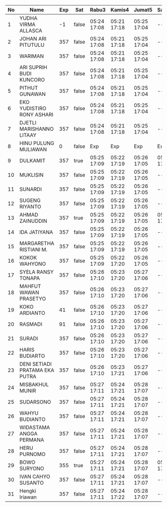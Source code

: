 | No | Name | Exp | Sat | Rabu3 | Kamis4 | Jumat5 | Sabtu6 | Senin8 | Selasa9 | Rabu10 | Kamis11 | Jumat12 | Sabtu13 | Senin15 | Selasa16 | Rabu17 | Kamis18 | Jumat19 |
|-----|-----|-----|-----|-----|-----|-----|-----|-----|-----|-----|-----|-----|-----|-----|-----|-----|-----|-----|
| 1 | YUDHA VIRMA ALLASCA | -1 | false | 05:24 17:08 | 05:21 17:18 | 05:25 17:04 | -- | 05:15 17:13 | 05:24 17:18 | 05:00 17:09 | 05:08 17:28 | 05:20 17:03 | -- | 05:09 17:13 | 05:09 17:02 | 05:12 17:11 | 05:29 17:00 | 05:07 - |
| 2 | JOHAN ARI PITUTULU | 357 | false | 05:24 17:08 | 05:21 17:18 | 05:25 17:04 | -- | 05:15 17:13 | 05:24 17:18 | 05:00 17:09 | 05:08 17:28 | 05:20 17:03 | -- | 05:09 17:13 | 05:09 17:02 | 05:12 17:11 | 05:29 17:00 | 05:07 - |
| 3 | WARIMAN | 357 | false | 05:24 17:08 | 05:21 17:18 | 05:25 17:04 | -- | 05:15 17:13 | 05:24 17:18 | 05:00 17:09 | 05:08 17:28 | 05:20 17:03 | -- | 05:09 17:13 | 05:09 17:02 | 05:12 17:11 | 05:29 17:00 | 05:07 - |
| 4 | ARI SUPRIH BUDI KUNCORO | 357 | false | 05:24 17:08 | 05:21 17:18 | 05:25 17:04 | -- | 05:15 17:13 | 05:24 17:18 | 05:00 17:09 | 05:08 17:28 | 05:20 17:03 | -- | 05:09 17:13 | 05:09 17:02 | 05:12 17:11 | 05:29 17:00 | 05:07 - |
| 5 | PITHUT GUNAWAN | 357 | false | 05:24 17:08 | 05:21 17:18 | 05:25 17:04 | -- | 05:15 17:13 | 05:24 17:18 | 05:00 17:09 | 05:08 17:28 | 05:20 17:03 | -- | 05:09 17:13 | 05:09 17:02 | 05:12 17:11 | 05:29 17:00 | 05:07 - |
| 6 | EKO YUDISTIRO RONY ASHARI | 357 | false | 05:24 17:08 | 05:21 17:18 | 05:25 17:04 | -- | 05:15 17:13 | 05:24 17:18 | 05:00 17:09 | 05:08 17:28 | 05:20 17:03 | -- | 05:09 17:13 | 05:09 17:02 | 05:12 17:11 | 05:29 17:00 | 05:07 - |
| 7 | DJETLI MARISHANNO LITAAY | 357 | false | 05:24 17:08 | 05:21 17:18 | 05:25 17:04 | -- | 05:15 17:13 | 05:24 17:18 | 05:00 17:09 | 05:08 17:28 | 05:20 17:03 | -- | 05:09 17:13 | 05:09 17:02 | 05:12 17:11 | 05:29 17:00 | 05:07 - |
| 8 | HINU PULUNG MULIAWAN | 0 | false | Exp | Exp | Exp | Exp | Exp | Exp | Exp | Exp | Exp | Exp | Exp | Exp | Exp | Exp | Exp |
| 9 | DULKAMIT | 357 | true | 05:25 17:09 | 05:22 17:19 | 05:26 17:05 | 05:03 17:25 | 05:16 17:14 | 05:25 17:19 | 05:01 17:10 | 05:09 17:29 | 05:21 17:04 | 05:15 17:25 | 05:10 17:14 | 05:10 17:03 | 05:13 17:12 | 05:30 17:01 | 05:08 - |
| 10 | MUKLISIN | 357 | false | 05:25 17:09 | 05:22 17:19 | 05:26 17:05 | -- | 05:16 17:14 | 05:25 17:19 | 05:01 17:10 | 05:09 17:29 | 05:21 17:04 | -- | 05:10 17:14 | 05:10 17:03 | 05:13 17:12 | 05:30 17:01 | 05:08 - |
| 11 | SUNARDI | 357 | false | 05:25 17:09 | 05:22 17:19 | 05:26 17:05 | -- | 05:16 17:14 | 05:25 17:19 | 05:01 17:10 | 05:09 17:29 | 05:21 17:04 | -- | 05:10 17:14 | 05:10 17:03 | 05:13 17:12 | 05:30 17:01 | 05:08 - |
| 12 | SUGENG RIYANTO | 357 | false | 05:25 17:09 | 05:22 17:19 | 05:26 17:05 | -- | 05:16 17:14 | 05:25 17:19 | 05:01 17:10 | 05:09 17:29 | 05:21 17:04 | -- | 05:10 17:14 | 05:10 17:03 | 05:13 17:12 | 05:30 17:01 | 05:08 - |
| 13 | AHMAD ZAINUDDIN | 357 | true | 05:25 17:09 | 05:22 17:19 | 05:26 17:05 | 05:03 17:25 | 05:16 17:14 | 05:25 17:19 | 05:01 17:10 | 05:09 17:29 | 05:21 17:04 | 05:15 17:25 | 05:10 17:14 | 05:10 17:03 | 05:13 17:12 | 05:30 17:01 | 05:08 - |
| 14 | IDA JATIYANA | 357 | false | 05:25 17:09 | 05:22 17:19 | 05:26 17:05 | -- | 05:16 17:14 | 05:25 17:19 | 05:01 17:10 | 05:09 17:29 | 05:21 17:04 | -- | 05:10 17:14 | 05:10 17:03 | 05:13 17:12 | 05:30 17:01 | 05:08 - |
| 15 | MARGARETHA RISTIANI M. | 357 | false | 05:25 17:09 | 05:22 17:19 | 05:26 17:05 | -- | 05:16 17:14 | 05:25 17:19 | 05:01 17:10 | 05:09 17:29 | 05:21 17:04 | -- | 05:10 17:14 | 05:10 17:03 | 05:13 17:13 | 05:30 17:01 | 05:08 - |
| 16 | KOKOK WAHYONO | 357 | false | 05:25 17:09 | 05:22 17:20 | 05:26 17:05 | -- | 05:16 17:14 | 05:25 17:19 | 05:01 17:10 | 05:09 17:29 | 05:21 17:04 | -- | 05:10 17:14 | 05:11 17:03 | 05:13 17:13 | 05:30 17:01 | 05:08 - |
| 17 | SYELA RANSY TONAPA | 357 | false | 05:26 17:10 | 05:23 17:20 | 05:27 17:06 | -- | 05:17 17:15 | 05:26 17:20 | 05:02 17:11 | 05:10 17:30 | 05:22 17:05 | -- | 05:11 17:15 | 05:11 17:04 | 05:14 17:13 | 05:31 17:02 | 05:09 - |
| 18 | MAHFUT WAWAN PRASETYO | 357 | false | 05:26 17:10 | 05:23 17:20 | 05:27 17:06 | -- | 05:17 17:15 | 05:26 17:20 | 05:02 17:11 | 05:10 17:30 | 05:22 17:05 | -- | 05:11 17:15 | 05:11 17:04 | 05:14 17:13 | 05:31 17:02 | 05:09 - |
| 19 | KOKO ARDIANTO | 41 | false | 05:26 17:10 | 05:23 17:20 | 05:27 17:06 | -- | 05:17 17:15 | 05:26 17:20 | 05:02 17:11 | 05:10 17:30 | 05:22 17:05 | -- | 05:11 17:15 | 05:11 17:04 | 05:14 17:13 | 05:31 17:02 | 05:09 - |
| 20 | RASMADI | 91 | false | 05:26 17:10 | 05:23 17:20 | 05:27 17:06 | -- | 05:17 17:15 | 05:26 17:20 | 05:02 17:11 | 05:10 17:30 | 05:22 17:05 | -- | 05:11 17:15 | 05:11 17:04 | 05:14 17:13 | 05:31 17:02 | 05:09 - |
| 21 | SURADI | 357 | false | 05:26 17:10 | 05:23 17:20 | 05:27 17:06 | -- | 05:17 17:15 | 05:26 17:20 | 05:02 17:11 | 05:10 17:30 | 05:22 17:05 | -- | 05:11 17:15 | 05:11 17:04 | 05:14 17:13 | 05:31 17:02 | 05:09 - |
| 22 | HARIS BUDIARTO | 357 | false | 05:26 17:10 | 05:23 17:20 | 05:27 17:06 | -- | 05:17 17:15 | 05:26 17:20 | 05:02 17:11 | 05:10 17:30 | 05:22 17:05 | -- | 05:11 17:15 | 05:11 17:04 | 05:14 17:13 | 05:31 17:02 | 05:09 - |
| 23 | DENI SETIADI PRATAMA EKA PUTRA | 357 | false | 05:26 17:10 | 05:23 17:21 | 05:27 17:06 | -- | 05:17 17:15 | 05:26 17:20 | 05:02 17:11 | 05:10 17:30 | 05:22 17:05 | -- | 05:11 17:15 | 05:11 17:04 | 05:14 17:14 | 05:31 17:02 | 05:09 - |
| 24 | MISBAKHUL MUNIR | 357 | false | 05:27 17:11 | 05:24 17:21 | 05:28 17:07 | -- | 05:18 17:16 | 05:27 17:21 | 05:03 17:12 | 05:11 17:31 | 05:23 17:05 | -- | 05:12 17:16 | 05:12 17:05 | 05:14 17:14 | 05:31 17:02 | 05:09 - |
| 25 | SUDARSONO | 357 | false | 05:27 17:11 | 05:24 17:21 | 05:28 17:07 | -- | 05:18 17:16 | 05:27 17:21 | 05:03 17:12 | 05:11 17:31 | 05:23 17:06 | -- | 05:12 17:16 | 05:12 17:05 | 05:15 17:14 | 05:32 17:03 | 05:10 - |
| 26 | WAHYU BUDIANTO | 357 | false | 05:27 17:11 | 05:24 17:21 | 05:28 17:07 | -- | 05:18 17:16 | 05:27 17:21 | 05:03 17:12 | 05:11 17:31 | 05:23 17:06 | -- | 05:12 17:16 | 05:12 17:05 | 05:15 17:14 | 05:32 17:03 | 05:10 - |
| 27 | WIDASTAMA ANGGA PERMANA | 357 | false | 05:27 17:11 | 05:24 17:21 | 05:28 17:07 | -- | 05:18 17:16 | 05:27 17:21 | 05:03 17:12 | 05:11 17:31 | 05:23 17:06 | -- | 05:12 17:16 | 05:12 17:05 | 05:15 17:14 | 05:32 17:03 | 05:10 - |
| 28 | HERU PURNOMO | 357 | false | 05:27 17:11 | 05:24 17:21 | 05:28 17:07 | -- | 05:18 17:16 | 05:27 17:21 | 05:03 17:12 | 05:11 17:31 | 05:23 17:06 | -- | 05:12 17:16 | 05:12 17:05 | 05:15 17:14 | 05:32 17:03 | 05:10 - |
| 29 | BOWO SURYONO | 355 | true | 05:27 17:11 | 05:24 17:21 | 05:28 17:07 | 05:03 17:25 | 05:18 17:16 | 05:27 17:21 | 05:03 17:12 | 05:11 17:31 | 05:23 17:06 | 05:15 17:25 | 05:12 17:16 | 05:12 17:05 | 05:15 17:14 | 05:32 17:03 | 05:10 - |
| 30 | IVAN CAHYO SUSANTO | 357 | false | 05:27 17:11 | 05:24 17:21 | 05:28 17:07 | -- | 05:18 17:16 | 05:27 17:21 | 05:03 17:12 | 05:11 17:31 | 05:23 17:06 | -- | 05:12 17:16 | 05:12 17:05 | 05:15 17:14 | 05:32 17:03 | 05:10 - |
| 31 | Hengki Iriawan | 357 | false | 05:27 17:11 | 05:24 17:22 | 05:28 17:07 | -- | 05:18 17:17 | 05:27 17:21 | 05:03 17:12 | 05:11 17:31 | 05:23 17:06 | -- | 05:12 17:16 | 05:12 17:05 | 05:15 17:15 | 05:32 17:03 | 05:10 - |
